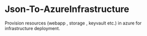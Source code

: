 # Json-To-AzureInfrastructure
Provision resources (webapp , storage , keyvault etc.) in azure for infrastructure deployment.
